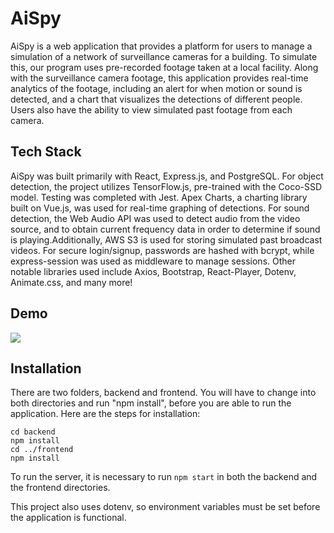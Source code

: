 # AiSpy

AiSpy is a web application that provides a platform for users to manage a simulation of a network of surveillance cameras for a building. To simulate this, our program uses pre-recorded footage taken at a local facility. Along with the surveillance camera footage, this application provides real-time analytics of the footage, including an alert for when motion or sound is detected, and a chart that visualizes the detections of different people. Users also have the ability to view simulated past footage from each camera.

## Tech Stack

AiSpy was built primarily with React, Express.js, and PostgreSQL. For object detection, the project utilizes TensorFlow.js, pre-trained with the Coco-SSD model. Testing was completed with Jest. Apex Charts, a charting library built on Vue.js, was used for real-time graphing of detections. For sound detection, the Web Audio API was used to detect audio from the video source, and to obtain current frequency data in order to determine if sound is playing.Additionally, AWS S3 is used for storing simulated past broadcast videos. For secure login/signup, passwords are hashed with bcrypt, while express-session was used as middleware to manage sessions. Other notable libraries used include Axios, Bootstrap, React-Player, Dotenv, Animate.css, and many more!

## Demo

![](https://github.com/jimmyzhng/aispy/blob/master/frontend/public/aispy-demo.gif)

## Installation

There are two folders, backend and frontend. You will have to change into both directories and run "npm install", before you are able to run the application. Here are the steps for installation:

```
cd backend
npm install
cd ../frontend
npm install
```

To run the server, it is necessary to run `npm start` in both the backend and the frontend directories.

This project also uses dotenv, so environment variables must be set before the application is functional.
